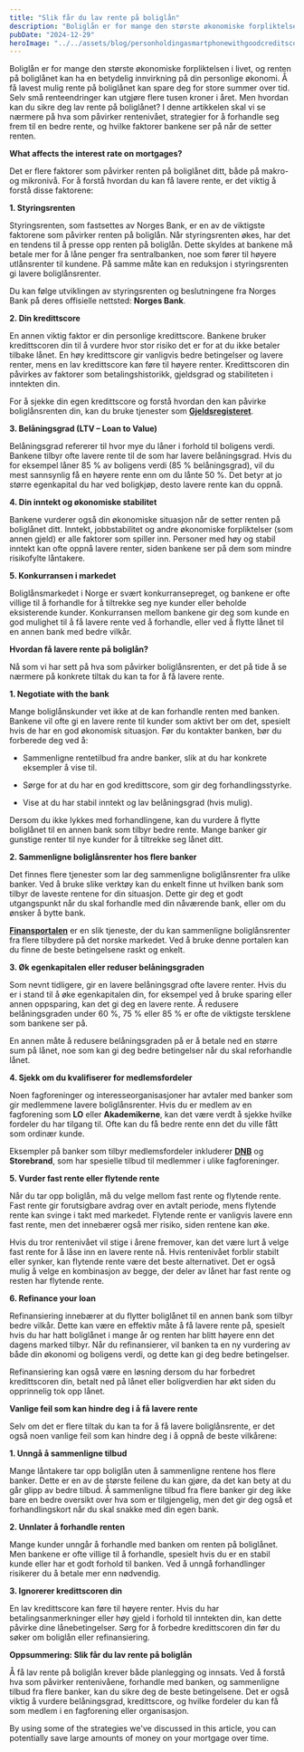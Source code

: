 ```yaml
---
title: "Slik får du lav rente på boliglån"
description: "Boliglån er for mange den største økonomiske forpliktelsen i livet, og renten på boliglånet kan ha en betydelig innvirkning på din personlige økonomi. Å få lavest mulig rente på boliglånet kan spare deg for store summer over tid. Selv små renteendringer kan utgjøre flere tusen kroner i året. Men hvordan kan du sikre deg lav &#8230; Read more"
pubDate: "2024-12-29"
heroImage: "../../assets/blog/personholdingasmartphonewithgoodcreditscoremeteron.jpg"
---
```


Boliglån er for mange den største økonomiske forpliktelsen i livet, og renten på boliglånet kan ha en betydelig innvirkning på din personlige økonomi. Å få lavest mulig rente på boliglånet kan spare deg for store summer over tid. Selv små renteendringer kan utgjøre flere tusen kroner i året. Men hvordan kan du sikre deg lav rente på boliglånet? I denne artikkelen skal vi se nærmere på hva som påvirker rentenivået, strategier for å forhandle seg frem til en bedre rente, og hvilke faktorer bankene ser på når de setter renten.

**What affects the interest rate on mortgages?**

Det er flere faktorer som påvirker renten på boliglånet ditt, både på makro- og mikronivå. For å forstå hvordan du kan få lavere rente, er det viktig å forstå disse faktorene:

**1. Styringsrenten**

Styringsrenten, som fastsettes av Norges Bank, er en av de viktigste faktorene som påvirker renten på boliglån. Når styringsrenten økes, har det en tendens til å presse opp renten på boliglån. Dette skyldes at bankene må betale mer for å låne penger fra sentralbanken, noe som fører til høyere utlånsrenter til kundene. På samme måte kan en reduksjon i styringsrenten gi lavere boliglånsrenter.

Du kan følge utviklingen av styringsrenten og beslutningene fra Norges Bank på deres offisielle nettsted: **Norges Bank**.

**2. Din kredittscore**

En annen viktig faktor er din personlige kredittscore. Bankene bruker kredittscoren din til å vurdere hvor stor risiko det er for at du ikke betaler tilbake lånet. En høy kredittscore gir vanligvis bedre betingelser og lavere renter, mens en lav kredittscore kan føre til høyere renter. Kredittscoren din påvirkes av faktorer som betalingshistorikk, gjeldsgrad og stabiliteten i inntekten din.

For å sjekke din egen kredittscore og forstå hvordan den kan påvirke boliglånsrenten din, kan du bruke tjenester som **[Gjeldsregisteret](https://www.gjeldsregisteret.com)**.

**3. Belåningsgrad (LTV &#8211; Loan to Value)**

Belåningsgrad refererer til hvor mye du låner i forhold til boligens verdi. Bankene tilbyr ofte lavere rente til de som har lavere belåningsgrad. Hvis du for eksempel låner 85 % av boligens verdi (85 % belåningsgrad), vil du mest sannsynlig få en høyere rente enn om du lånte 50 %. Det betyr at jo større egenkapital du har ved boligkjøp, desto lavere rente kan du oppnå.

**4. Din inntekt og økonomiske stabilitet**

Bankene vurderer også din økonomiske situasjon når de setter renten på boliglånet ditt. Inntekt, jobbstabilitet og andre økonomiske forpliktelser (som annen gjeld) er alle faktorer som spiller inn. Personer med høy og stabil inntekt kan ofte oppnå lavere renter, siden bankene ser på dem som mindre risikofylte låntakere.

**5. Konkurransen i markedet**

Boliglånsmarkedet i Norge er svært konkurransepreget, og bankene er ofte villige til å forhandle for å tiltrekke seg nye kunder eller beholde eksisterende kunder. Konkurransen mellom bankene gir deg som kunde en god mulighet til å få lavere rente ved å forhandle, eller ved å flytte lånet til en annen bank med bedre vilkår.

**Hvordan få lavere rente på boliglån?**

Nå som vi har sett på hva som påvirker boliglånsrenten, er det på tide å se nærmere på konkrete tiltak du kan ta for å få lavere rente.

**1. Negotiate with the bank**

Mange boliglånskunder vet ikke at de kan forhandle renten med banken. Bankene vil ofte gi en lavere rente til kunder som aktivt ber om det, spesielt hvis de har en god økonomisk situasjon. Før du kontakter banken, bør du forberede deg ved å:

- Sammenligne rentetilbud fra andre banker, slik at du har konkrete eksempler å vise til.

- Sørge for at du har en god kredittscore, som gir deg forhandlingsstyrke.

- Vise at du har stabil inntekt og lav belåningsgrad (hvis mulig).

Dersom du ikke lykkes med forhandlingene, kan du vurdere å flytte boliglånet til en annen bank som tilbyr bedre rente. Mange banker gir gunstige renter til nye kunder for å tiltrekke seg lånet ditt.

**2. Sammenligne boliglånsrenter hos flere banker**

Det finnes flere tjenester som lar deg sammenligne boliglånsrenter fra ulike banker. Ved å bruke slike verktøy kan du enkelt finne ut hvilken bank som tilbyr de laveste rentene for din situasjon. Dette gir deg et godt utgangspunkt når du skal forhandle med din nåværende bank, eller om du ønsker å bytte bank.

**[Finansportalen](https://www.finansportalen.no)** er en slik tjeneste, der du kan sammenligne boliglånsrenter fra flere tilbydere på det norske markedet. Ved å bruke denne portalen kan du finne de beste betingelsene raskt og enkelt.

**3. Øk egenkapitalen eller reduser belåningsgraden**

Som nevnt tidligere, gir en lavere belåningsgrad ofte lavere renter. Hvis du er i stand til å øke egenkapitalen din, for eksempel ved å bruke sparing eller annen oppsparing, kan det gi deg en lavere rente. Å redusere belåningsgraden under 60 %, 75 % eller 85 % er ofte de viktigste tersklene som bankene ser på.

En annen måte å redusere belåningsgraden på er å betale ned en større sum på lånet, noe som kan gi deg bedre betingelser når du skal reforhandle lånet.

**4. Sjekk om du kvalifiserer for medlemsfordeler**

Noen fagforeninger og interesseorganisasjoner har avtaler med banker som gir medlemmene lavere boliglånsrenter. Hvis du er medlem av en fagforening som **LO** eller **Akademikerne**, kan det være verdt å sjekke hvilke fordeler du har tilgang til. Ofte kan du få bedre rente enn det du ville fått som ordinær kunde.

Eksempler på banker som tilbyr medlemsfordeler inkluderer **[DNB](https://www.dnb.no)** og **Storebrand**, som har spesielle tilbud til medlemmer i ulike fagforeninger.

**5. Vurder fast rente eller flytende rente**

Når du tar opp boliglån, må du velge mellom fast rente og flytende rente. Fast rente gir forutsigbare avdrag over en avtalt periode, mens flytende rente kan svinge i takt med markedet. Flytende rente er vanligvis lavere enn fast rente, men det innebærer også mer risiko, siden rentene kan øke.

Hvis du tror rentenivået vil stige i årene fremover, kan det være lurt å velge fast rente for å låse inn en lavere rente nå. Hvis rentenivået forblir stabilt eller synker, kan flytende rente være det beste alternativet. Det er også mulig å velge en kombinasjon av begge, der deler av lånet har fast rente og resten har flytende rente.

**6. Refinance your loan**

Refinansiering innebærer at du flytter boliglånet til en annen bank som tilbyr bedre vilkår. Dette kan være en effektiv måte å få lavere rente på, spesielt hvis du har hatt boliglånet i mange år og renten har blitt høyere enn det dagens marked tilbyr. Når du refinansierer, vil banken ta en ny vurdering av både din økonomi og boligens verdi, og dette kan gi deg bedre betingelser.

Refinansiering kan også være en løsning dersom du har forbedret kredittscoren din, betalt ned på lånet eller boligverdien har økt siden du opprinnelig tok opp lånet.

**Vanlige feil som kan hindre deg i å få lavere rente**

Selv om det er flere tiltak du kan ta for å få lavere boliglånsrente, er det også noen vanlige feil som kan hindre deg i å oppnå de beste vilkårene:

**1. Unngå å sammenligne tilbud**

Mange låntakere tar opp boliglån uten å sammenligne rentene hos flere banker. Dette er en av de største feilene du kan gjøre, da det kan bety at du går glipp av bedre tilbud. Å sammenligne tilbud fra flere banker gir deg ikke bare en bedre oversikt over hva som er tilgjengelig, men det gir deg også et forhandlingskort når du skal snakke med din egen bank.

**2. Unnlater å forhandle renten**

Mange kunder unngår å forhandle med banken om renten på boliglånet. Men bankene er ofte villige til å forhandle, spesielt hvis du er en stabil kunde eller har et godt forhold til banken. Ved å unngå forhandlinger risikerer du å betale mer enn nødvendig.

**3. Ignorerer kredittscoren din**

En lav kredittscore kan føre til høyere renter. Hvis du har betalingsanmerkninger eller høy gjeld i forhold til inntekten din, kan dette påvirke dine lånebetingelser. Sørg for å forbedre kredittscoren din før du søker om boliglån eller refinansiering.

**Oppsummering: Slik får du lav rente på boliglån**

Å få lav rente på boliglån krever både planlegging og innsats. Ved å forstå hva som påvirker rentenivåene, forhandle med banken, og sammenligne tilbud fra flere banker, kan du sikre deg de beste betingelsene. Det er også viktig å vurdere belåningsgrad, kredittscore, og hvilke fordeler du kan få som medlem i en fagforening eller organisasjon.

By using some of the strategies we've discussed in this article, you can potentially save large amounts of money on your mortgage over time.